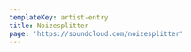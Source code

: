 ```yaml
---
templateKey: artist-entry
title: Noizesplitter
page: 'https://soundcloud.com/noizesplitter'
---
```


